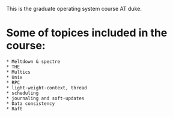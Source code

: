 This is the graduate operating system course AT duke. 

# Some of topices included in the course:

	* Meltdown & spectre
	* THE
	* Multics
	* Unix
	* RPC
	* light-weight-context, thread
	* scheduling
	* journaling and soft-updates
	* Data consistency
	* Raft

